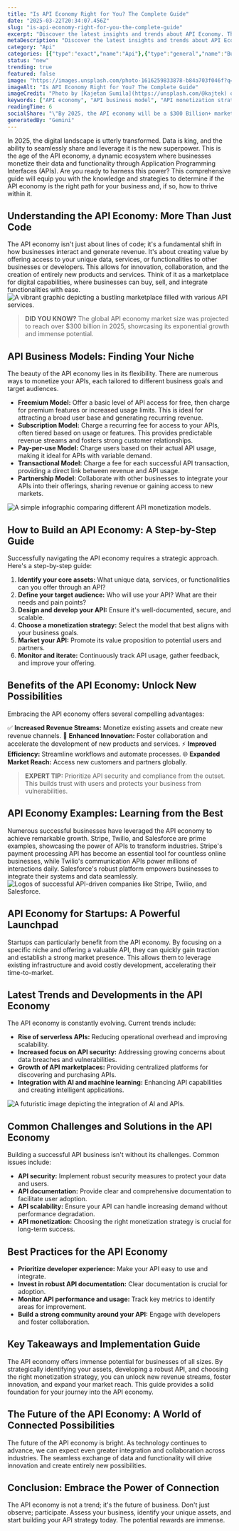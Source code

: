 ```yaml
---
title: "Is API Economy Right for You? The Complete Guide"
date: "2025-03-22T20:34:07.456Z"
slug: "is-api-economy-right-for-you-the-complete-guide"
excerpt: "Discover the latest insights and trends about API Economy. This comprehensive guide covers everything you need to know about API Economy in 2025."
metaDescription: "Discover the latest insights and trends about API Economy. This comprehensive guide covers everything you need to know about API Economy in 2025."
category: "Api"
categories: [{"type":"exact","name":"Api"},{"type":"general","name":"Business"},{"type":"medium","name":"Digital Transformation"},{"type":"specific","name":"Microservices"},{"type":"niche","name":"Serverless Functions"}]
status: "new"
trending: true
featured: false
image: "https://images.unsplash.com/photo-1616259833878-b84a703f046f?q=85&w=1200&fit=max&fm=webp&auto=compress"
imageAlt: "Is API Economy Right for You? The Complete Guide"
imageCredit: "Photo by [Kajetan Sumila](https://unsplash.com/@kajtek) on Unsplash"
keywords: ["API economy", "API business model", "API monetization strategies", "how to build an API economy", "benefits of API economy", "API economy examples", "API economy for startups", "API economy market size", "best practices API economy", "future of API economy"]
readingTime: 6
socialShare: "\"By 2025, the API economy will be a $300 Billion+ market.  Are you ready to claim your share?\""
generatedBy: "Gemini"
---
```




In 2025, the digital landscape is utterly transformed.  Data is king, and the ability to seamlessly share and leverage it is the new superpower.  This is the age of the API economy, a dynamic ecosystem where businesses monetize their data and functionality through Application Programming Interfaces (APIs).  Are you ready to harness this power? This comprehensive guide will equip you with the knowledge and strategies to determine if the API economy is the right path for your business and, if so, how to thrive within it.

## Understanding the API Economy: More Than Just Code

The API economy isn't just about lines of code; it's a fundamental shift in how businesses interact and generate revenue.  It's about creating value by offering access to your unique data, services, or functionalities to other businesses or developers. This allows for innovation, collaboration, and the creation of entirely new products and services. Think of it as a marketplace for digital capabilities, where businesses can buy, sell, and integrate functionalities with ease.  ![A vibrant graphic depicting a bustling marketplace filled with various API services.](https://images.unsplash.com/photo-1604594849809-dfedbc827105?q=85&w=1200&fit=max&fm=webp&auto=compress)

> **DID YOU KNOW?** The global API economy market size was projected to reach over \$300 billion in 2025, showcasing its exponential growth and immense potential.

##  API Business Models: Finding Your Niche

The beauty of the API economy lies in its flexibility.  There are numerous ways to monetize your APIs, each tailored to different business goals and target audiences.

* **Freemium Model:** Offer a basic level of API access for free, then charge for premium features or increased usage limits.  This is ideal for attracting a broad user base and generating recurring revenue.
* **Subscription Model:** Charge a recurring fee for access to your APIs, often tiered based on usage or features. This provides predictable revenue streams and fosters strong customer relationships.
* **Pay-per-use Model:** Charge users based on their actual API usage, making it ideal for APIs with variable demand.
* **Transactional Model:** Charge a fee for each successful API transaction, providing a direct link between revenue and API usage.
* **Partnership Model:** Collaborate with other businesses to integrate your APIs into their offerings, sharing revenue or gaining access to new markets.

![A simple infographic comparing different API monetization models.](https://images.unsplash.com/photo-1616259833980-afea7be4732f?q=85&w=1200&fit=max&fm=webp&auto=compress)

## How to Build an API Economy: A Step-by-Step Guide

Successfully navigating the API economy requires a strategic approach.  Here's a step-by-step guide:

1. **Identify your core assets:** What unique data, services, or functionalities can you offer through an API?
2. **Define your target audience:** Who will use your API? What are their needs and pain points?
3. **Design and develop your API:** Ensure it's well-documented, secure, and scalable.
4. **Choose a monetization strategy:** Select the model that best aligns with your business goals.
5. **Market your API:** Promote its value proposition to potential users and partners.
6. **Monitor and iterate:** Continuously track API usage, gather feedback, and improve your offering.

## Benefits of the API Economy: Unlock New Possibilities

Embracing the API economy offers several compelling advantages:

✅ **Increased Revenue Streams:**  Monetize existing assets and create new revenue channels.
🔑 **Enhanced Innovation:** Foster collaboration and accelerate the development of new products and services.
⚡ **Improved Efficiency:** Streamline workflows and automate processes.
🌐 **Expanded Market Reach:** Access new customers and partners globally.

> **EXPERT TIP:**  Prioritize API security and compliance from the outset.  This builds trust with users and protects your business from vulnerabilities.

## API Economy Examples: Learning from the Best

Numerous successful businesses have leveraged the API economy to achieve remarkable growth.  Stripe, Twilio, and Salesforce are prime examples, showcasing the power of APIs to transform industries.  Stripe's payment processing API has become an essential tool for countless online businesses, while Twilio's communication APIs power millions of interactions daily.  Salesforce's robust platform empowers businesses to integrate their systems and data seamlessly. ![Logos of successful API-driven companies like Stripe, Twilio, and Salesforce.](https://images.unsplash.com/photo-1580287410081-a65c87743dd1?q=85&w=1200&fit=max&fm=webp&auto=compress)

## API Economy for Startups: A Powerful Launchpad

Startups can particularly benefit from the API economy.  By focusing on a specific niche and offering a valuable API, they can quickly gain traction and establish a strong market presence.  This allows them to leverage existing infrastructure and avoid costly development, accelerating their time-to-market.

## Latest Trends and Developments in the API Economy

The API economy is constantly evolving.  Current trends include:

* **Rise of serverless APIs:**  Reducing operational overhead and improving scalability.
* **Increased focus on API security:**  Addressing growing concerns about data breaches and vulnerabilities.
* **Growth of API marketplaces:**  Providing centralized platforms for discovering and purchasing APIs.
* **Integration with AI and machine learning:**  Enhancing API capabilities and creating intelligent applications.

![A futuristic image depicting the integration of AI and APIs.](https://images.unsplash.com/photo-1616259833878-b84a703f046f?q=85&w=1200&fit=max&fm=webp&auto=compress)

## Common Challenges and Solutions in the API Economy

Building a successful API business isn't without its challenges.  Common issues include:

* **API security:** Implement robust security measures to protect your data and users.
* **API documentation:**  Provide clear and comprehensive documentation to facilitate user adoption.
* **API scalability:**  Ensure your API can handle increasing demand without performance degradation.
* **API monetization:**  Choosing the right monetization strategy is crucial for long-term success.

## Best Practices for the API Economy

* **Prioritize developer experience:**  Make your API easy to use and integrate.
* **Invest in robust API documentation:**  Clear documentation is crucial for adoption.
* **Monitor API performance and usage:**  Track key metrics to identify areas for improvement.
* **Build a strong community around your API:**  Engage with developers and foster collaboration.

## Key Takeaways and Implementation Guide

The API economy offers immense potential for businesses of all sizes.  By strategically identifying your assets, developing a robust API, and choosing the right monetization strategy, you can unlock new revenue streams, foster innovation, and expand your market reach.  This guide provides a solid foundation for your journey into the API economy.

## The Future of the API Economy: A World of Connected Possibilities

The future of the API economy is bright.  As technology continues to advance, we can expect even greater integration and collaboration across industries.  The seamless exchange of data and functionality will drive innovation and create entirely new possibilities.

## Conclusion:  Embrace the Power of Connection

The API economy is not a trend; it's the future of business.  Don't just observe; participate.  Assess your business, identify your unique assets, and start building your API strategy today.  The potential rewards are immense.

